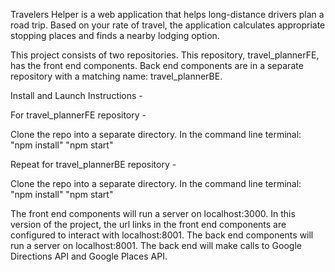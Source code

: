 Travelers Helper is a web application that helps long-distance drivers plan a road trip. 
Based on your rate of travel, the application calculates appropriate stopping places and finds a nearby lodging option. 


This project consists of two repositories.
This repository, travel_plannerFE, has the front end components. Back end components are in a separate repository with a matching name: travel_plannerBE.


Install and Launch Instructions -

For travel_plannerFE repository -

Clone the repo into a separate directory.
In the command line terminal:
"npm install"
"npm start"

Repeat for travel_plannerBE repository - 

Clone the repo into a separate directory.
In the command line terminal:
"npm install"
"npm start"

The front end components will run a server on localhost:3000.
In this version of the project, the url links in the front end components are configured to
interact with localhost:8001.
The back end components will run a server on localhost:8001.
The back end will make calls to Google Directions API and Google Places API.






